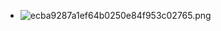 - ![ecba9287a1ef64b0250e84f953c02765.png](https://img.mhugh.net/typora/785ce52e09984f13b67aecdce5882c72.png)